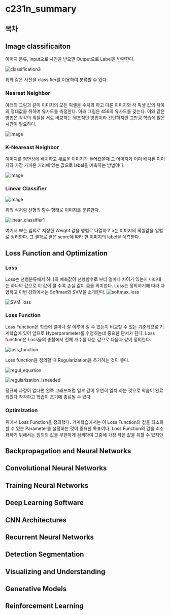 # c231n_summary

## 목차

## Image classificaiton
이미지 분류, Input으로 사진을 받으면 Output으로 Label을 반환한다. 

![classification3](https://user-images.githubusercontent.com/44831709/147997141-22520588-335f-4b81-a436-5c830f987a07.png)

위와 같은 사진을 classifier를 이용하여 분류할 수 있다.

### Nearest Neighbor

 아래의 그림과 같이 이미지의 모든 픽셀을 수치화 하고 다른 이미지와 각 픽셀 값의 차이의 절대값을 취하여 유사도를 측정한다. 아래 그림은 456의 유사도를 갖는다. 이와 같은 방법은 각각의 픽셀을 서로 비교하는 원초적인 방법이라 간단하지만 그만큼 학습에 많은 시간이 필요하다.
 
 ![image](https://user-images.githubusercontent.com/44831709/148003066-850ecdc1-61a9-4d27-97c1-db6ee37978af.png)
 
 
 
### K-Neareast Neighbor 

  이미지를 평면상에 배치하고 새로운 이미지가 들어왔을때 그 이미지가 이미 배치된 이미지와 가장 가까운 거리에 있는 값으로 label을 예측하는 방법이다. 
  
![image](https://user-images.githubusercontent.com/44831709/148005103-fcff083b-e717-4246-ba4f-10c4574d3f9f.png)



### Linear Classifier

![image](https://user-images.githubusercontent.com/44831709/148019387-bbd6ae8b-40f6-4d1d-abd9-aacaeafa39bb.png)

 위의 식처럼 선형의 함수 형태로 이미지를 분류한다. 

![linear_classifier1](https://user-images.githubusercontent.com/44831709/147997717-d019ff36-488d-4452-af67-90a951340eca.png)

여기서 W는 임의로 지정한 Weight 값을 행렬로 나열하고 x는 이미지의 픽셀값을 일렬로 정리한다. 그 결과로 얻은 score에 따라 현 이미지의 label을 예측한다.


## Loss Function and Optimization
### Loss
Loss는 선형분류에서 하나의 예측값이 선형함수로 부터 얼마나 차이가 있는지 나타내는 하나의 값으로 이 값이 클 수록 손실 값이 큼을 의미한다.
Loss는 정의하기에 따라 다양하고 이번 강의에서는 Softmax와 SVM을 소개한다.
![softmax_loss](https://user-images.githubusercontent.com/44831709/148022449-17ca9072-4018-4f18-b4f4-651c42466c47.png)

![SVM_loss](https://user-images.githubusercontent.com/44831709/148022451-35c11d53-c8a4-4af2-9c09-cef67860ca02.png)

### Loss Function 
Loss Function은 학습이 얼마나 잘 이루어 질 수 있는지 비교할 수 있는 기준되므로 기계학습에 있어 앞으로 Hyperparameter를 수정하는데 중요한 단서가 된다. Loss function은 Loss들의 총합에서 전체 개수를 나눈 값으로 다음과 같이 정의한다.

![loss_function](https://user-images.githubusercontent.com/44831709/148022899-22956956-dccd-496e-90a1-4301b2de2088.png)

Loss function을 정의할 때 Regularization을 추가하는 것이 좋다.

![regul_equation](https://user-images.githubusercontent.com/44831709/148027054-e3338e20-b393-4dc6-b98b-b0b6e69d706d.png)

![regularization_isneeded](https://user-images.githubusercontent.com/44831709/148025472-ee8ea757-9794-4d51-a4ac-57b6230d7f85.png)

정규화 과정이 없다면 왼쪽 그래프처럼 일부 값이 우연히 일치 하는 것으로 학습이 완료되었다 착각하고 학습이 조기에 종료될 수 있다.

### Optimization

위에서 Loss Function을 정의했다. 기계학습에서는 이 Loss Function의 값을 최소화 할 수 있는 Parameter를 설정하는 것이 중요한 목표이다. Loss Function의 값을 최소화하기 위해서는 임의의 값을 무한하게 검색하여 그중에 가장 작은 값을 취할 수 있지만 



## Backpropagation and Neural Networks

## Convolutional Neural Networks

## Training Neural Networks

## Deep Learning Software

## CNN Architectures

## Recurrent Neural Networks

## Detection Segmentation

## Visualizing and Understanding 

## Generative Models

## Reinforcement Learning 
